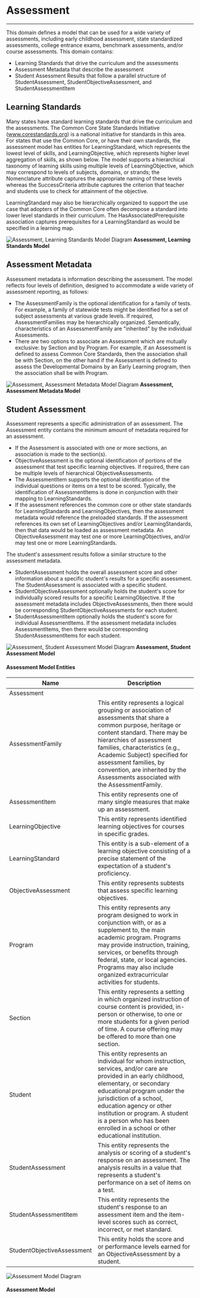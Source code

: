# Assessment
---
This domain defines a model that can be used for a wide variety of assessments, including early childhood assessment, state standardized assessments, college entrance exams, benchmark assessments, and/or course assessments. This domain contains:
* Learning Standards that drive the curriculum and the assessments
* Assessment Metadata that describe the assessment
* Student Assessment Results that follow a parallel structure of StudentAssessment, StudentObjectiveAssessment, and StudentAssessmentItem

## Learning Standards

Many states have standard learning standards that drive the curriculum and the assessments. The Common Core State Standards Initiative (www.corestandards.org) is a national initiative for standards in this area. For states that use the Common Core, or have their own standards, the assessment model has entities for LearningStandard, which represents the lowest level of skills, and LearningObjective, which represents higher level aggregation of skills, as shown below. The model supports a hierarchical taxonomy of learning skills using multiple levels of LearningObjective, which may correspond to levels of subjects, domains, or strands; the Nomenclature attribute captures the appropriate naming of these levels whereas the SuccessCriteria attribute captures the criterion that teacher and students use to check for attainment of the objective.

LearningStandard may also be hierarchically organized to support the use case that adopters of the Common Core often decompose a standard into lower level standards in their curriculum. The HasAssociatedPrerequisite association captures prerequisites for a LearningStandard as would be specified in a learning map.

![Assessment, Learning Standards Model Diagram](/path/to/subdomain-model.png)
**Assessment, Learning Standards Model**
## Assessment Metadata

Assessment metadata is information describing the assessment. The model reflects four levels of definition, designed to accommodate a wide variety of assessment reporting, as follows:
* The AssessmentFamily is the optional identification for a family of tests. For example, a family of statewide tests might be identified for a set of subject assessments at various grade levels. If required, AssessmentFamilies may be hierarchically organized. Semantically, characteristics of an AssessmentFamily are "inherited" by the individual Assessments.
* There are two options to associate an Assessment which are mutually exclusive: by Section and by Program. For example, if an Assessment is defined to assess Common Core Standards, then the association shall be with Section, on the other hand if the Assessment is defined to assess the Developmental Domains by an Early Learning program, then the association shall be with Program.

![Assessment, Assessment Metadata Model Diagram](/path/to/subdomain-model.png)
**Assessment, Assessment Metadata Model**
## Student Assessment

Assessment represents a specific administration of an assessment. The Assessment entity contains the minimum amount of metadata required for an assessment.
* If the Assessment is associated with one or more sections, an association is made to the section(s).
* ObjectiveAssessment is the optional identification of portions of the assessment that test specific learning objectives. If required, there can be multiple levels of hierarchical ObjectiveAssessments.
* The AssessmentItem supports the optional identification of the individual questions or items on a test to be scored. Typically, the identification of AssessmentItems is done in conjunction with their mapping to LearningStandards.
* If the assessment references the common core or other state standards for LearningStandards and LearningObjectives, then the assessment metadata would reference the preloaded standards. If the assessment references its own set of LearningObjectives and/or LearningStandards, then that data would be loaded as assessment metadata. An ObjectiveAssessment may test one or more LearningObjectives, and/or may test one or more LearningStandards.

The student's assessment results follow a similar structure to the assessment metadata.
* StudentAssessment holds the overall assessment score and other information about a specific student's results for a specific assessment. The StudentAssessment is associated with a specific student.
* StudentObjectiveAssessment optionally holds the student's score for individually scored results for a specific LearningObjective. If the assessment metadata includes ObjectiveAssessments, then there would be corresponding StudentObjectiveAssessments for each student.
* StudentAssessmentItem optionally holds the student's score for individual AssessmentItems. If the assessment metadata includes AssessmentItems, then there would be corresponding StudentAssessmentItems for each student.

![Assessment, Student Assessment Model Diagram](/path/to/subdomain-model.png)
**Assessment, Student Assessment Model**


#### Assessment Model Entities

| Name        | Description  |
|-----------------|------------------|
| Assessment |  |
| AssessmentFamily | This entity represents a logical grouping or association of assessments that share a common purpose, heritage or content standard. There may be hierarchies of assessment families, characteristics (e.g., Academic Subject) specified for assessment families, by convention, are inherited by the Assessments associated with the AssessmentFamily. |
| AssessmentItem | This entity represents one of many single measures that make up an assessment. |
| LearningObjective | This entity represents identified learning objectives for courses in specific grades. |
| LearningStandard | This entity is a sub-element of a learning objective consisting of a precise statement of the expectation of a student's proficiency. |
| ObjectiveAssessment | This entity represents subtests that assess specific learning objectives. |
| Program | This entity represents any program designed to work in conjunction with, or as a supplement to, the main academic program. Programs may provide instruction, training, services, or benefits through federal, state, or local agencies. Programs may also include organized extracurricular activities for students. |
| Section | This entity represents a setting in which organized instruction of course content is provided, in-person or otherwise, to one or more students for a given period of time. A course offering may be offered to more than one section. |
| Student | This entity represents an individual for whom instruction, services, and/or care are provided in an early childhood, elementary, or secondary educational program under the jurisdiction of a school, education agency or other institution or program. A student is a person who has been enrolled in a school or other educational institution. |
| StudentAssessment | This entity represents the analysis or scoring of a student's response on an assessment. The analysis results in a value that represents a student's performance on a set of items on a test. |
| StudentAssessmentItem | This entity represents the student's response to an assessment item and the item-level scores such as correct, incorrect, or met standard. |
| StudentObjectiveAssessment | This entity holds the score and or performance levels earned for an ObjectiveAssessment by a student. |


![Assessment Model Diagram](/path/to/domain-model.png)
#### Assessment Model  

